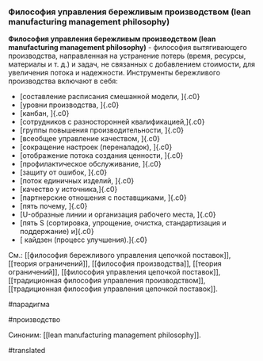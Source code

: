### Философия управления бережливым производством (lean manufacturing management philosophy)

**Философия управления бережливым производством (lean manufacturing management philosophy)** - философия вытягивающего производства, направленная на устранение потерь (время, ресурсы, материалы и т. д.) и задач, не связанных с добавлением стоимости, для увеличения потока и надежности. Инструменты бережливого производства включают в себя:

-   [составление расписания смешанной модели, ]{.c0}
-   [уровни производства, ]{.c0}
-   [канбан, ]{.c0}
-   [сотрудников с разносторонней квалификацией,]{.c0}
-   [группы повышения производительности, ]{.c0}
-   [всеобщее управление качеством, ]{.c0}
-   [сокращение настроек (переналадок), ]{.c0}
-   [отображение потока создания ценности, ]{.c0}
-   [профилактическое обслуживание, ]{.c0}
-   [защиту от ошибок, ]{.c0}
-   [поток единичных изделий, ]{.c0}
-   [качество у источника,]{.c0}
-   [партнерские отношения с поставщиками, ]{.c0}
-   [пять почему, ]{.c0}
-   [U-образные линии и организация рабочего места, ]{.c0}
-   [пять S (сортировка, упрощение, очистка, стандартизация и поддержание) и]{.c0}
-   [ кайдзен (процесс улучшения).]{.c0}

См.: [[философия бережливого управления цепочкой поставок]], [[теория ограничений]], [[философия производства]], [[теория ограничений]], [[философия управления цепочкой поставок]], [[традиционная философия управления производством]], [[традиционная философия управления цепочкой поставок]].

#парадигма

#производство

Синоним: [[lean manufacturing management philosophy]].

#translated
